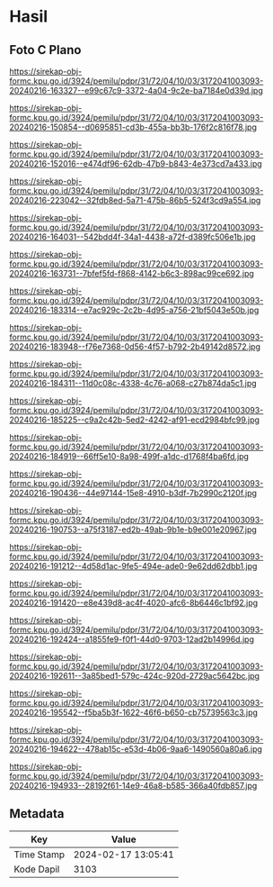 # Hasil

## Foto C Plano

https://sirekap-obj-formc.kpu.go.id/3924/pemilu/pdpr/31/72/04/10/03/3172041003093-20240216-163327--e99c67c9-3372-4a04-9c2e-ba7184e0d39d.jpg

https://sirekap-obj-formc.kpu.go.id/3924/pemilu/pdpr/31/72/04/10/03/3172041003093-20240216-150854--d0695851-cd3b-455a-bb3b-176f2c816f78.jpg

https://sirekap-obj-formc.kpu.go.id/3924/pemilu/pdpr/31/72/04/10/03/3172041003093-20240216-152016--e474df96-62db-47b9-b843-4e373cd7a433.jpg

https://sirekap-obj-formc.kpu.go.id/3924/pemilu/pdpr/31/72/04/10/03/3172041003093-20240216-223042--32fdb8ed-5a71-475b-86b5-524f3cd9a554.jpg

https://sirekap-obj-formc.kpu.go.id/3924/pemilu/pdpr/31/72/04/10/03/3172041003093-20240216-164031--542bdd4f-34a1-4438-a72f-d389fc506e1b.jpg

https://sirekap-obj-formc.kpu.go.id/3924/pemilu/pdpr/31/72/04/10/03/3172041003093-20240216-163731--7bfef5fd-f868-4142-b6c3-898ac99ce692.jpg

https://sirekap-obj-formc.kpu.go.id/3924/pemilu/pdpr/31/72/04/10/03/3172041003093-20240216-183314--e7ac929c-2c2b-4d95-a756-21bf5043e50b.jpg

https://sirekap-obj-formc.kpu.go.id/3924/pemilu/pdpr/31/72/04/10/03/3172041003093-20240216-183948--f76e7368-0d56-4f57-b792-2b49142d8572.jpg

https://sirekap-obj-formc.kpu.go.id/3924/pemilu/pdpr/31/72/04/10/03/3172041003093-20240216-184311--11d0c08c-4338-4c76-a068-c27b874da5c1.jpg

https://sirekap-obj-formc.kpu.go.id/3924/pemilu/pdpr/31/72/04/10/03/3172041003093-20240216-185225--c9a2c42b-5ed2-4242-af91-ecd2984bfc99.jpg

https://sirekap-obj-formc.kpu.go.id/3924/pemilu/pdpr/31/72/04/10/03/3172041003093-20240216-184919--66ff5e10-8a98-499f-a1dc-d1768f4ba6fd.jpg

https://sirekap-obj-formc.kpu.go.id/3924/pemilu/pdpr/31/72/04/10/03/3172041003093-20240216-190436--44e97144-15e8-4910-b3df-7b2990c2120f.jpg

https://sirekap-obj-formc.kpu.go.id/3924/pemilu/pdpr/31/72/04/10/03/3172041003093-20240216-190753--a75f3187-ed2b-49ab-9b1e-b9e001e20967.jpg

https://sirekap-obj-formc.kpu.go.id/3924/pemilu/pdpr/31/72/04/10/03/3172041003093-20240216-191212--4d58d1ac-9fe5-494e-ade0-9e62dd62dbb1.jpg

https://sirekap-obj-formc.kpu.go.id/3924/pemilu/pdpr/31/72/04/10/03/3172041003093-20240216-191420--e8e439d8-ac4f-4020-afc6-8b6446c1bf92.jpg

https://sirekap-obj-formc.kpu.go.id/3924/pemilu/pdpr/31/72/04/10/03/3172041003093-20240216-192424--a1855fe9-f0f1-44d0-9703-12ad2b14996d.jpg

https://sirekap-obj-formc.kpu.go.id/3924/pemilu/pdpr/31/72/04/10/03/3172041003093-20240216-192611--3a85bed1-579c-424c-920d-2729ac5642bc.jpg

https://sirekap-obj-formc.kpu.go.id/3924/pemilu/pdpr/31/72/04/10/03/3172041003093-20240216-195542--f5ba5b3f-1622-46f6-b650-cb75739563c3.jpg

https://sirekap-obj-formc.kpu.go.id/3924/pemilu/pdpr/31/72/04/10/03/3172041003093-20240216-194622--478ab15c-e53d-4b06-9aa6-1490560a80a6.jpg

https://sirekap-obj-formc.kpu.go.id/3924/pemilu/pdpr/31/72/04/10/03/3172041003093-20240216-194933--28192f61-14e9-46a8-b585-366a40fdb857.jpg


## Metadata

| Key        | Value               |
| ---------- | ------------------- |
| Time Stamp | 2024-02-17 13:05:41 |
| Kode Dapil | 3103                |



